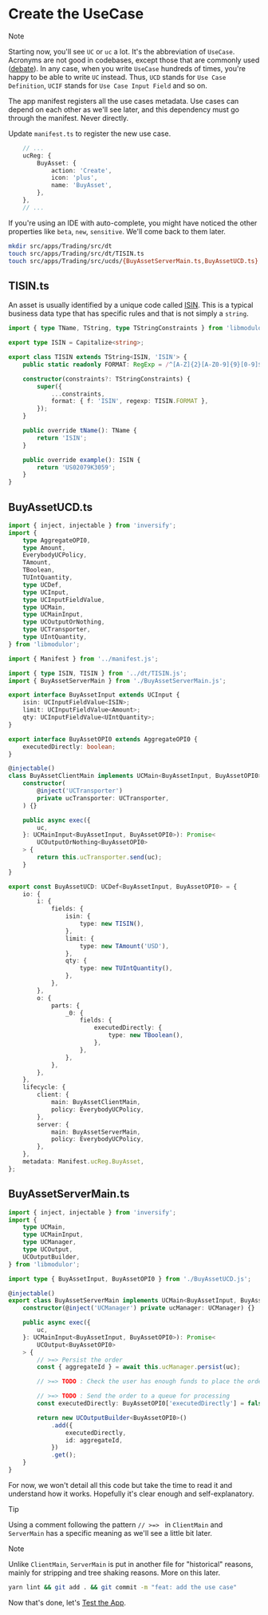 # Create the UseCase

> [!NOTE]
> Starting now, you'll see `UC` or `uc` a lot. It's the abbreviation of `UseCase`. Acronyms are not good in codebases, except those that are commonly used ([debate](https://stackoverflow.com/questions/2236807/java-naming-convention-with-acronyms)). In any case, when you write `UseCase` hundreds of times, you're happy to be able to write `UC` instead. Thus, `UCD` stands for `Use Case Definition`, `UCIF` stands for `Use Case Input Field` and so on.

The app manifest registers all the use cases metadata. Use cases can depend on each other as we'll see later, and this dependency must go through the manifest. Never directly.

Update `manifest.ts` to register the new use case.

```typescript
    // ...
    ucReg: {
        BuyAsset: {
            action: 'Create',
            icon: 'plus',
            name: 'BuyAsset',
        },
    },
    // ...
```

If you're using an IDE with auto-complete, you might have noticed the other properties like `beta`, `new`, `sensitive`. We'll come back to them later.

```sh
mkdir src/apps/Trading/src/dt
touch src/apps/Trading/src/dt/TISIN.ts
touch src/apps/Trading/src/ucds/{BuyAssetServerMain.ts,BuyAssetUCD.ts}
```

## TISIN.ts

An asset is usually identified by a unique code called [ISIN](https://www.isin.org). This is a typical business data type that has specific rules and that is not simply a `string`.

```typescript
import { type TName, TString, type TStringConstraints } from 'libmodulor';

export type ISIN = Capitalize<string>;

export class TISIN extends TString<ISIN, 'ISIN'> {
    public static readonly FORMAT: RegExp = /^[A-Z]{2}[A-Z0-9]{9}[0-9]$/;

    constructor(constraints?: TStringConstraints) {
        super({
            ...constraints,
            format: { f: 'ISIN', regexp: TISIN.FORMAT },
        });
    }

    public override tName(): TName {
        return 'ISIN';
    }

    public override example(): ISIN {
        return 'US02079K3059';
    }
}
```

## BuyAssetUCD.ts

```typescript
import { inject, injectable } from 'inversify';
import {
    type AggregateOPI0,
    type Amount,
    EverybodyUCPolicy,
    TAmount,
    TBoolean,
    TUIntQuantity,
    type UCDef,
    type UCInput,
    type UCInputFieldValue,
    type UCMain,
    type UCMainInput,
    type UCOutputOrNothing,
    type UCTransporter,
    type UIntQuantity,
} from 'libmodulor';

import { Manifest } from '../manifest.js';

import { type ISIN, TISIN } from '../dt/TISIN.js';
import { BuyAssetServerMain } from './BuyAssetServerMain.js';

export interface BuyAssetInput extends UCInput {
    isin: UCInputFieldValue<ISIN>;
    limit: UCInputFieldValue<Amount>;
    qty: UCInputFieldValue<UIntQuantity>;
}

export interface BuyAssetOPI0 extends AggregateOPI0 {
    executedDirectly: boolean;
}

@injectable()
class BuyAssetClientMain implements UCMain<BuyAssetInput, BuyAssetOPI0> {
    constructor(
        @inject('UCTransporter')
        private ucTransporter: UCTransporter,
    ) {}

    public async exec({
        uc,
    }: UCMainInput<BuyAssetInput, BuyAssetOPI0>): Promise<
        UCOutputOrNothing<BuyAssetOPI0>
    > {
        return this.ucTransporter.send(uc);
    }
}

export const BuyAssetUCD: UCDef<BuyAssetInput, BuyAssetOPI0> = {
    io: {
        i: {
            fields: {
                isin: {
                    type: new TISIN(),
                },
                limit: {
                    type: new TAmount('USD'),
                },
                qty: {
                    type: new TUIntQuantity(),
                },
            },
        },
        o: {
            parts: {
                _0: {
                    fields: {
                        executedDirectly: {
                            type: new TBoolean(),
                        },
                    },
                },
            },
        },
    },
    lifecycle: {
        client: {
            main: BuyAssetClientMain,
            policy: EverybodyUCPolicy,
        },
        server: {
            main: BuyAssetServerMain,
            policy: EverybodyUCPolicy,
        },
    },
    metadata: Manifest.ucReg.BuyAsset,
};
```

## BuyAssetServerMain.ts

```typescript
import { inject, injectable } from 'inversify';
import {
    type UCMain,
    type UCMainInput,
    type UCManager,
    type UCOutput,
    UCOutputBuilder,
} from 'libmodulor';

import type { BuyAssetInput, BuyAssetOPI0 } from './BuyAssetUCD.js';

@injectable()
export class BuyAssetServerMain implements UCMain<BuyAssetInput, BuyAssetOPI0> {
    constructor(@inject('UCManager') private ucManager: UCManager) {}

    public async exec({
        uc,
    }: UCMainInput<BuyAssetInput, BuyAssetOPI0>): Promise<
        UCOutput<BuyAssetOPI0>
    > {
        // >=> Persist the order
        const { aggregateId } = await this.ucManager.persist(uc);

        // >=> TODO : Check the user has enough funds to place the order

        // >=> TODO : Send the order to a queue for processing
        const executedDirectly: BuyAssetOPI0['executedDirectly'] = false;

        return new UCOutputBuilder<BuyAssetOPI0>()
            .add({
                executedDirectly,
                id: aggregateId,
            })
            .get();
    }
}
```

For now, we won't detail all this code but take the time to read it and understand how it works. Hopefully it's clear enough and self-explanatory.

> [!TIP]
> Using a comment following the pattern `// >=> ` in `ClientMain` and `ServerMain` has a specific meaning as we'll see a little bit later.

> [!NOTE]
> Unlike `ClientMain`, `ServerMain` is put in another file for "historical" reasons, mainly for stripping and tree shaking reasons. More on this later.

```sh
yarn lint && git add . && git commit -m "feat: add the use case"
```

Now that's done, let's [Test the App](./004_Test_the_App.md).
